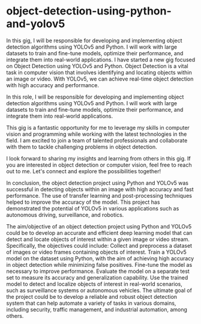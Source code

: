 # object-detection-using-python-and-yolov5
In this gig, I will be responsible for developing and implementing object detection algorithms using YOLOv5 and Python. I will work with large datasets to train and fine-tune models, optimize their performance, and integrate them into real-world applications.
I have started a new gig focused on Object Detection using YOLOv5 and Python. Object Detection is a vital task in computer vision that involves identifying and locating objects within an image or video. With YOLOv5, we can achieve real-time object detection with high accuracy and performance.

In this role, I will be responsible for developing and implementing object detection algorithms using YOLOv5 and Python. I will work with large datasets to train and fine-tune models, optimize their performance, and integrate them into real-world applications.

This gig is a fantastic opportunity for me to leverage my skills in computer vision and programming while working with the latest technologies in the field. I am excited to join a team of talented professionals and collaborate with them to tackle challenging problems in object detection.

I look forward to sharing my insights and learning from others in this gig. If you are interested in object detection or computer vision, feel free to reach out to me. Let's connect and explore the possibilities together!



In conclusion, the object detection project using Python and YOLOv5 was successful in detecting objects within an image with high accuracy and fast performance. The use of transfer learning and post-processing techniques helped to improve the accuracy of the model. This project has demonstrated the potential of YOLOv5 in various applications such as autonomous driving, surveillance, and robotics.


The aim/objective of an object detection project using Python and YOLOv5 could be to develop an accurate and efficient deep learning model that can detect and locate objects of interest within a given image or video stream. Specifically, the objectives could include:
Collect and preprocess a dataset of images or video frames containing objects of interest.
Train a YOLOv5 model on the dataset using Python, with the aim of achieving high accuracy in object detection while minimizing false positives.
Fine-tune the model as necessary to improve performance.
Evaluate the model on a separate test set to measure its accuracy and generalization capability.
Use the trained model to detect and localize objects of interest in real-world scenarios, such as surveillance systems or autonomous vehicles.
The ultimate goal of the project could be to develop a reliable and robust object detection system that can help automate a variety of tasks in various domains, including security, traffic management, and industrial automation, among others.
